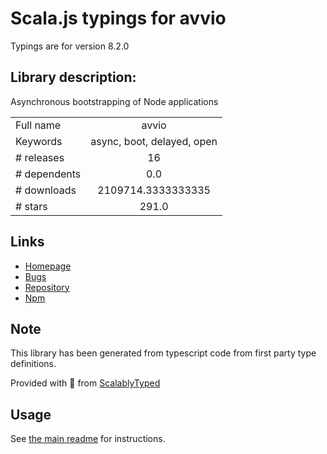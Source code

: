 
# Scala.js typings for avvio

Typings are for version 8.2.0

## Library description:
Asynchronous bootstrapping of Node applications

|                    |                 |
| ------------------ | :-------------: |
| Full name          | avvio |
| Keywords           | async, boot, delayed, open |
| # releases         | 16 |
| # dependents       | 0.0 |
| # downloads        | 2109714.3333333335 |
| # stars            | 291.0 |

## Links
- [Homepage](https://github.com/fastify/avvio#readme)
- [Bugs](https://github.com/fastify/avvio/issues)
- [Repository](https://github.com/fastify/avvio)
- [Npm](https://www.npmjs.com/package/avvio)
    


## Note
This library has been generated from typescript code from first party type definitions.

Provided with :purple_heart: from [ScalablyTyped](https://github.com/oyvindberg/ScalablyTyped)

## Usage
See [the main readme](../../readme.md) for instructions.


